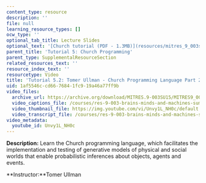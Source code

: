 ```yaml
---
content_type: resource
description: ''
file: null
learning_resource_types: []
ocw_type: ''
optional_tab_title: Lecture Slides
optional_text: '[Church tutorial (PDF - 1.3MB)](resources/mitres_9_003sum15_tut5)'
parent_title: 'Tutorial 5: Church Programming'
parent_type: SupplementalResourceSection
related_resources_text: ''
resource_index_text: ''
resourcetype: Video
title: 'Tutorial 5.2: Tomer Ullman - Church Programming Language Part 2'
uid: 1af5546c-cd66-7684-1fc9-19a46a77ff9b
video_files:
  archive_url: https://archive.org/download/MITRES.9-003SU15/MITRES9_003SU15_Tutorial_5-2_300k.mp4
  video_captions_file: /courses/res-9-003-brains-minds-and-machines-summer-course-summer-2015/79cb569489db552e9a0551f97cbd18b8_Unvy1L_NH0c.vtt
  video_thumbnail_file: https://img.youtube.com/vi/Unvy1L_NH0c/default.jpg
  video_transcript_file: /courses/res-9-003-brains-minds-and-machines-summer-course-summer-2015/278e440c70e73401c19ca369fa0c3209_Unvy1L_NH0c.pdf
video_metadata:
  youtube_id: Unvy1L_NH0c
---
```


**Description:** Learn the Church programming language, which facilitates the implementation and testing of generative models of physical and social worlds that enable probabilistic inferences about objects, agents and events.

**Instructor:**Tomer Ullman